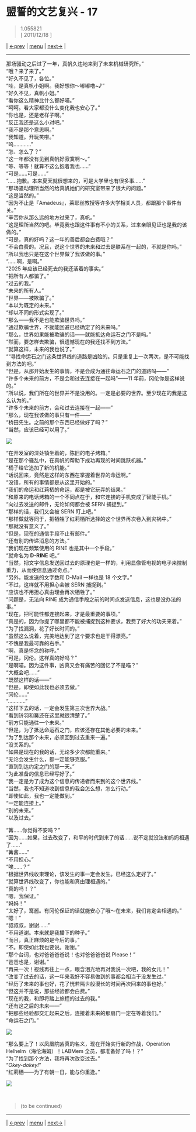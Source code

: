 # 盟誓的文艺复兴 - 17
> 1.055821  
> [ 2011/12/18 ] 

| [←prev](./0131) | [menu](../) | [next→](./0133) |

---
那场骚动之后过了一年，真帆久违地来到了未来机械研究所。”  
“哦？来了来了。”  
“好久不见了，各位。”  
“哇，是真帆小姐啊。我好想你～嘟嘟噜\~♪”  
“好久不见，真帆小姐。”  
“看你这么精神比什么都好喵。”  
“呵呵。看大家都没什么变化我也安心了。”  
“你也是，还是老样子啊。”  
“反正我还是这么小对吧。”  
“我不是那个意思啊。”  
“我知道。开玩笑啦。”  
“呜…………”  
“怎、怎么了？”  
“这一年都没有见到真帆好寂寞啊～。”  
“等、等等！就算不这么抱着我也……”  
“可是……可是……”  
“……抱歉。本来夏天就很想来的，可是大学里也有很多事……”  
“那场骚动理所当然的给真帆她们的研究室带来了很大的问题。”  
“这是当然的。”  
“因为不止是『Amadeus』，莱耶丝教授等许多大学相关人员，都跟那个事件有关。”  
“辛苦你从那么远的地方过来了，真帆。”  
“这是理所当然的吧。毕竟我也跟这件事有不小的关系，过来亲眼见证也是我的该做的。”  
“可是，真的好吗？这一年的善后都会白费哦？”  
“不会白费的。况且，说这个世界的未来和过去是联系在一起的，不就是你吗。”  
“所以我也只是在这个世界做了我该做的事。”  
“……啊，是啊。”  
“2025 年应该已经死去的我还活着的事实。”  
“把所有人都骗了。”  
“过去的我。”  
“未来的所有人。”  
“世界——被欺骗了。”  
“本以为既定的未来。”  
“却以不同的形式实现了。”  
“那么——我不是也能欺骗世界吗。”  
“通过欺骗世界，不就能回避已经确定了的未来吗。”  
“那么，世界如果能被欺骗的话——就能抵达命运石之门不是吗。”  
“然而，要怎样去欺骗，很遗憾现在的我还找不到方法。”  
“就算这样，未来的我也说了。”  
““寻找命运石之门这条世界线的道路是凶险的。只是重复上一次两次，是不可能找到方法的吧。”  
“但是，从那开始发生的事情，不是会成为通往命运石之门的道路吗——”  
“许多个未来的前方，不是会和过去连接在一起吗”——11 年前，冈伦你是这样说的。”  
“所以说，我们所在的世界并不是没用的。一定是必要的世界。至少现在的我是这么认为的。”  
“许多个未来的前方，会和过去连接在一起——”  
“那么，现在我该做的事只有一件——”  
“桥田先生。之前的那个东西已经做好了吗？”  
“当然，应该已经可以用了。”  

![](../static/image/0139-1.png)

“在开发室的深处镇坐着的，陈旧的电子烤箱。”  
“是在那个骚乱中，在真帆的帮助下成功再现的时间跳跃机器。”  
“桶子给它追加了新的机能。”  
“话说回来，竟然是这样的东西在掌握着世界的命运啊。”  
“没错，所有的事情都是从这里开始的。”  
“我们的命运和红莉栖的命运，都是被它玩弄的结果。”  
“和原来的电话烤箱的一个不同点在于，和它连接的手机变成了智能手机。”  
“向过去发送的邮件，无论如何都会被 SERN 捕捉到。”  
“那样的话，我们又会被 SERN 盯上吧。”  
“那样做就等同于，把牺牲了红莉栖所选择的这个世界再次卷入到灾祸中。”  
“那就没有意义了。”  
“但是，现在的通信手段不止有邮件。”  
“还有别的传递消息的方法。”  
“我们现在频繁使用的 RINE 也是其中一个手段。”  
“就命名为 **D-RINE** 吧。”  
“当然，把文字信息发送回过去的原理也是一样的，利用显像管电视的电子来控制重力，从而使信息通过奇点。”  
“另外，能发送的文字数和 D-Mail 一样也是 18 个文字。”  
“不过，这样就不用担心会被 SERN 捕捉到。”  
“应该也不用担心真由理会再次牺牲了。”  
“问题是，无法向 RINE 成为通信手段之前的时间点发送信息，这也是没办法的事。”  
“现在，把可能性都连接起来，才是最重要的事项。”  
“真是的，因为你提了哪里都不能被捕捉到这种要求，我费了好大的功夫来着。”  
“为了找漏洞，花了好长时间的。”  
“虽然这么说着，完美地达到了这个要求也是干得漂亮。”  
“不愧是我最可靠的右手。”  
“啊，真是怀念的称呼。”  
“可是，冈伦。这样真的好吗？”  
“是啊喵。因为这件事，凶真又会有痛苦的回忆了不是喵？”  
“大概会吧……”  
“既然这样的话——”  
“但是，即使如此我也必须去做。”  
“冈伦……”  
“…………”  
“这样下去的话，一定会发生第三次世界大战。”  
“看到铃羽和篝还在这里就很清楚了。”  
“前方只能通往一个未来。”  
“但是，为了抵达命运石之门，应该还存在其他必要的未来。”  
“为了到达那个未来，必须回到过去重来一遍。”  
“没关系的。”  
“如果是现在的我的话，无论多少次都能重来。”  
“无论会发生什么，都一定能够克服。”  
“直到到达约定之门的那一天。”  
“为此准备的信息已经写好了。”  
“我一定是为了成为这个信息的传递者而来到的这个世界线。”  
“当然，我也不知道收到信息的我会怎么想，怎么行动。”  
“即使如此，我也一定能做到。”  
“一定能连接上。”  
“别的未来。”  
“以及过去。”  

“篝……你觉得不安吗？”  
“因为……如果，过去改变了，和平的时代到来了的话……说不定就没法和妈妈相遇了……”  
“篝酱……”  
“不用担心。”  
“唉……？”  
“根据世界线收束理论，该发生的事一定会发生。已经这么定好了。”  
“就算世界线改变了，你也能和真由理相遇的。”  
“真的吗！？”  
“嗯，我保证。”  
“妈妈！”  
“太好了，篝酱。有冈伦保证的话就能安心了哦～在未来，我们肯定会相遇的。”  
“嗯！”  
“叔叔叔，谢谢……”  
“不用道谢。本来就是我播下的种子。”  
“而且，真正麻烦的是今后的事。”  
“不。即使如此我也要说。谢谢。”  
“那个台词，也对爸爸爸爸说！也对爸爸爸爸说 Please！”  
“爸爸也是，谢谢。”  
“再来一次！视线再往上一点，眼含泪光地再对我说一次吧，我的女儿！”  
“改变了过去的话，这一年来我好不容易做到的事都会相当于没发生过。”  
“经历了未来的事也好，花了恍若隔世般漫长的时间再次回来的事也好。”  
“但这并不是说，那些经验都会白费。”  
“现在的我，和即将踏上旅程的过去的我。”  
“还有这之后的未来——”  
“把那些经验都交汇起来之后，连接着未来的那扇门一定在等着我们。”  
“命运石之门。”  

![](../static/image/0139-2.png)

“那么要上了！以凤凰院凶真的名义，现在开始实行新的作战，Operation Helhelm（海伦海姆）！LABMem 全员，都准备好了吗！？”  
“为了找到那个方法，我将再次改变过去。”  
“*Okey-dokey!*”  
“红莉栖——为了有朝一日，能与你重逢。”  

![](../static/image/0139-3.png)


<br/>

> (to be continued)
---

| [←prev](./0129) | [menu](../) | [next→](./0131) |
